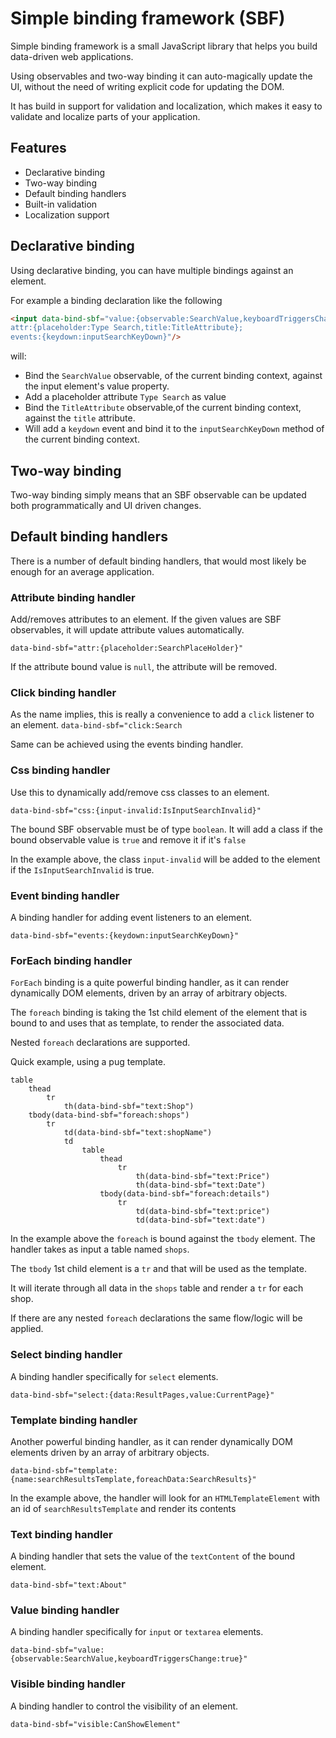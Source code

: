 # Simple binding framework (SBF)
Simple binding framework is a small JavaScript library that helps you build data-driven web applications.

Using observables and two-way binding it can auto-magically update the UI, without the need of writing explicit code for updating the DOM.

It has build in support for validation and localization, which makes it easy to validate and localize parts of your application.

## Features
* Declarative binding
* Two-way binding
* Default binding handlers
* Built-in validation
* Localization support

## Declarative binding
Using declarative binding, you can have multiple bindings against an element.

For example a binding declaration like the following

```html
<input data-bind-sbf="value:{observable:SearchValue,keyboardTriggersChange:true};
attr:{placeholder:Type Search,title:TitleAttribute};
events:{keydown:inputSearchKeyDown}"/>
```
will:
* Bind the `SearchValue` observable, of the current binding context, against the input element's value property.
* Add a placeholder attribute `Type Search` as value
* Bind the `TitleAttribute` observable,of the current binding context, against the `title` attribute.
* Will add a `keydown` event and bind it to the `inputSearchKeyDown` method of the current binding context.


## Two-way binding
Two-way binding simply means that an SBF observable can be updated both programmatically and UI driven changes.

## Default binding handlers
There is a number of default binding handlers, that would most likely be enough for an average application.

### Attribute binding handler
Add/removes attributes to an element. If the given values are SBF observables, it will update attribute values automatically.

`data-bind-sbf="attr:{placeholder:SearchPlaceHolder}"`

If the attribute bound value is `null`, the attribute will be removed.

### Click binding handler
As the name implies, this is really a convenience to add a `click` listener to an element.
`data-bind-sbf="click:Search`

Same can be achieved using the events binding handler.

### Css binding handler
Use this to dynamically add/remove css classes to an element.

`data-bind-sbf="css:{input-invalid:IsInputSearchInvalid}"`

The bound SBF observable must be of type `boolean`. It will add a class if the bound observable value is `true` and remove it if it's `false`

In the example above, the class `input-invalid` will be added to the element if the `IsInputSearchInvalid` is true.

### Event binding handler
A binding handler for adding event listeners to an element.

`data-bind-sbf="events:{keydown:inputSearchKeyDown}"`

### ForEach binding handler
`ForEach` binding is a quite powerful binding handler, as it can render dynamically DOM elements, driven by an array of arbitrary objects.

The `foreach` binding is taking the 1st child element of the element that is bound to and uses that as template, to render the associated data.

Nested `foreach` declarations are supported.

Quick example, using a pug template.

```
table
    thead
        tr
            th(data-bind-sbf="text:Shop")
    tbody(data-bind-sbf="foreach:shops")
        tr
            td(data-bind-sbf="text:shopName")
            td
                table
                    thead
                        tr
                            th(data-bind-sbf="text:Price")
                            th(data-bind-sbf="text:Date")
                    tbody(data-bind-sbf="foreach:details")
                        tr
                            td(data-bind-sbf="text:price")
                            td(data-bind-sbf="text:date")
```
In the example above the `foreach` is bound against the `tbody` element.
The handler takes as input a table named `shops`.

The `tbody` 1st child element is a `tr` and that will be used as the template.

It will iterate through all data in the `shops` table and render a `tr` for each shop.

If there are any nested `foreach` declarations the same flow/logic will be applied.

### Select binding handler
A binding handler specifically for `select` elements.

`data-bind-sbf="select:{data:ResultPages,value:CurrentPage}"`

### Template binding handler
Another powerful binding handler, as it can render dynamically DOM elements driven by an array of arbitrary objects.

`data-bind-sbf="template:{name:searchResultsTemplate,foreachData:SearchResults}"`

In the example above, the handler will look for an `HTMLTemplateElement` with an id of `searchResultsTemplate` and render  its contents

### Text binding handler
A binding handler that sets the value of the `textContent` of the bound element.

`data-bind-sbf="text:About"`

### Value binding handler
A binding handler specifically for `input` or `textarea` elements.

`data-bind-sbf="value:{observable:SearchValue,keyboardTriggersChange:true}"`

### Visible binding handler
A binding handler to control the visibility of an element.

`data-bind-sbf="visible:CanShowElement"`